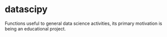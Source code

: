 # datascipy

Functions useful to general data science activities, its primary motivation is being an educational project.
